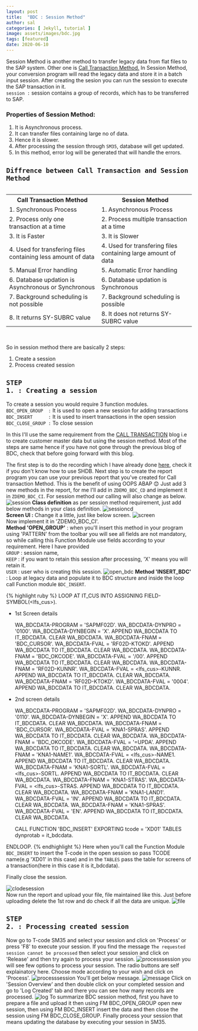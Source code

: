 ```yaml
---
layout: post
title:  "BDC : Session Method"
author: sal
categories: [ Jekyll, tutorial ]
image: assets/images/bdc.jpg
tags: [featured]
date: 2020-06-10
---
```

Session Method is another method to transfer legacy data from flat files to the SAP system. Other one is <a href="/bdc#call">Call Transaction Method.</a> In Session Method, your conversion program will read the legacy data and store it in a batch input session. After creating the sesion you can run the session to execute the SAP transaction in it.<br>
`session :` session contains a group of records, which has to be transferred to SAP.

### Properties of Session Method:
1. It is Asynchronous process.
2. It can transfer files containing large no of data.
3. Hence it is slower.
4. After processing the session through `SM35`, database will get updated.
5. In this method, error log will be generated that will handle the errors.

## `Diffrence between Call Transaction and Session Method`
<div style='display:grid;'>
<table style="width:100%">
  <tr>
    <th>Call Transaction Method</th>
    <th>Session Method</th>
  </tr>
  <tr>
    <td>1. Synchronous Process</td>
    <td>1. Asynchronous Process</td>
  </tr>
    <tr>
    <td>2. Process only one transaction at a time</td>
    <td>2. Process multiple transaction at a time</td>
  </tr>
  <tr>
    <td>3. It is Faster</td>
    <td>3. It is Slower</td>
  </tr>
  <tr>
    <td>4. Used for transfering files containing less amount of data</td>
    <td>4. Used for transfering files containing large amount of data</td>
  </tr>
  <tr>
    <td>5. Manual Error handling </td>
    <td>5. Automatic Error handling</td>
  </tr>
  <tr>
    <td>6. Database updation is Asynchronous or Synchronous</td>
    <td>6. Database updation is Synchronous</td>
  </tr>
  <tr>
    <td>7. Background scheduling is not possible</td>
    <td>7. Background scheduling is possible</td>
  </tr>
  <tr>
    <td>8. It returns SY-SUBRC value</td>
    <td>8. It does not returns SY-SUBRC value</td>
  </tr>
</table>
</div>

<br>So in session method there are basically 2 steps:
1. Create a session
2. Process created session

## <code class="highlighter-rouge">STEP 1. : Creating a session</code>

To create a session you would require 3 function modules.<br>
`BDC_OPEN_GROUP  :` It is used to open a new session for adding transactions<br>
`BDC_INSERT      :` It is used to insert transactions in the open session<br>
`BDC_CLOSE_GROUP :` To close session<br>

In this I'll use the same requirement from the <a href="/bdc#requirement">CALL TRANSACTION</a> blog i.e to create customer master data but using the session method. Most of the steps are same hence if you have not gone through the previous blog of BDC, check that before going forward with this blog.

The first step is to do the recording which I have already done <a href="/bdc#recording">here,</a> check it if you don't know how to use SHDB. 
Next step is to create the report program you can use your previous report that you've created for Call transaction Method. This is the benefit of using OOPS ABAP &#128522; Just add 3 new methods in the report, for me I'll add in `ZDEMO_BDC_CD` and implement it in `ZDEMO_BDC_CI`.
For session method our calling will also change as below.
![session](https://lh3.googleusercontent.com/pw/ACtC-3eeFuNvqzmM46G1O1FBknGXHlt0fV5I-kS3H1qtRFDdmwHYkKk9aXHLZnHU9n-MQMExMVt-k4Ak_boOzPLXRxqgFcgpYQUnhYpxxPH1V4A51oC8sC00P_PFVO7xXHwigGfVBkdC4xlRYM9w8SGq22qv=w1040-h626-no?authuser=0)
**Class definition** as per session method requirement, just add below methods in your class definition.
![sessioncd](https://lh3.googleusercontent.com/pw/ACtC-3e-Dl5NFeGEGo77fTWP88gPxawOJ47-7BcgJrVP3ZN9CkLSgB_SltT1VPXvQpfHXcUIKttinXn3H0ONzZk_caOiUAr97bIUiq_FOaeXou84ummIZMSbgfLQDIlAuf9V8zwSR9Sik1U9574LLD6mN0Zw=w561-h788-no?authuser=0)
<br><strong>Screen UI :</strong> Change it a little, just like below screen.
![screen](https://lh3.googleusercontent.com/pw/ACtC-3ev-sasnkAQh5rUNmwobhy7olMwYcAIPJtL8m2LWVexE1bkbshjxIGqslO1YiVD2mSgmW-G_ADPl9S7sNKcqC_M8Aez_Oh5kEqhyiMm_KQ5n84F1kIRJtrhaqLkxunO8BruxxmwhHSDpXyHSXpIW1K9=w1054-h626-no?authuser=0)
<br>Now implement it in 'ZDEMO_BDC_CI'.<br>
**Method 'OPEN_GROUP'** : when you'll insert this method in your program using 'PATTERN' from the toolbar you will see all fields are not mandatory, so while calling this Function Module use fields according to your requirement. 
Here I have provided 
<br><code class="highlighter-rouge">GROUP</code> : session name, 
<br><code class="highlighter-rouge">KEEP</code> : if you want to retain this session after processing, 'X' means you will retain it.
<br><code class="highlighter-rouge">USER</code> : user who is creating this session.
![open_bdc](https://lh3.googleusercontent.com/pw/ACtC-3c_7QaPwEucZjZfwSAQkxOHLnesvS89tFnFu42mA51cTejj_tjiZGzoXNvSVWvD2ZQ2r9bZ4wZRDHUzJYRAq70FkEh3xr___X69Gcfzl9npRqUpI3Q42B45LsXS96zw7YrV0eguJqMhirbHCccNch_7=w1030-h364-no?authuser=0)
**Method 'INSERT_BDC'** : Loop at legacy data and populate it to BDC structure and inside the loop call Function module `BDC_INSERT`.

<!-- <div class="highlighter-rouge"> -->
<!-- <div class="highlight"> -->
<!-- <pre class="highlight"> -->
<!-- <code> -->
{% highlight ruby %}
LOOP AT IT_CUS INTO ASSIGNING FIELD-SYMBOL(<lfs_cus>).

* 1st Screen details

    WA_BDCDATA-PROGRAM = 'SAPMF02D'. 
    WA_BDCDATA-DYNPRO = '0100'. 
    WA_BDCDATA-DYNBEGIN = 'X'. 
    APPEND WA_BDCDATA TO IT_BDCDATA. 
    CLEAR WA_BDCDATA.
    WA_BDCDATA-FNAM = 'BDC_CURSOR'. 
    WA_BDCDATA-FVAL = 'RF02D-KTOKD'. 
    APPEND WA_BDCDATA TO IT_BDCDATA. 
    CLEAR WA_BDCDATA.
    WA_BDCDATA-FNAM = 'BDC_OKCODE'.
    WA_BDCDATA-FVAL = '/00'.
    APPEND WA_BDCDATA TO IT_BDCDATA. 
    CLEAR WA_BDCDATA.
    WA_BDCDATA-FNAM = 'RF02D-KUNNR'. 
    WA_BDCDATA-FVAL = <lfs_cus>-KUNNR. 
    APPEND WA_BDCDATA TO IT_BDCDATA. 
    CLEAR WA_BDCDATA.
    WA_BDCDATA-FNAM = 'RF02D-KTOKD'. 
    WA_BDCDATA-FVAL = '0004'.
    APPEND WA_BDCDATA TO IT_BDCDATA. 
    CLEAR WA_BDCDATA.

* 2nd screen details

    WA_BDCDATA-PROGRAM = 'SAPMF02D'. 
    WA_BDCDATA-DYNPRO = '0110'.
    WA_BDCDATA-DYNBEGIN = 'X'. 
    APPEND WA_BDCDATA TO IT_BDCDATA. 
    CLEAR WA_BDCDATA.
    WA_BDCDATA-FNAM = 'BDC_CURSOR'. 
    WA_BDCDATA-FVAL = 'KNA1-SPRAS'. 
    APPEND WA_BDCDATA TO IT_BDCDATA. 
    CLEAR WA_BDCDATA.
    WA_BDCDATA-FNAM = 'BDC_OKCODE'. 
    WA_BDCDATA-FVAL = '=UPDA'. 
    APPEND WA_BDCDATA TO IT_BDCDATA.
    CLEAR WA_BDCDATA.
    WA_BDCDATA-FNAM = 'KNA1-NAME1'. 
    WA_BDCDATA-FVAL = <lfs_cus>-NAME1. 
    APPEND WA_BDCDATA TO IT_BDCDATA. 
    CLEAR WA_BDCDATA.
    WA_BDCDATA-FNAM = 'KNA1-SORTL'. 
    WA_BDCDATA-FVAL = <lfs_cus>-SORTL. 
    APPEND WA_BDCDATA TO IT_BDCDATA. 
    CLEAR WA_BDCDATA.
    WA_BDCDATA-FNAM = 'KNA1-STRAS'. 
    WA_BDCDATA-FVAL = <lfs_cus>-STRAS. 
    APPEND WA_BDCDATA TO IT_BDCDATA. 
    CLEAR WA_BDCDATA.
    WA_BDCDATA-FNAM = 'KNA1-LAND1'. 
    WA_BDCDATA-FVAL = 'IN'.
    APPEND WA_BDCDATA TO IT_BDCDATA. 
    CLEAR WA_BDCDATA.
    WA_BDCDATA-FNAM = 'KNA1-SPRAS'. 
    WA_BDCDATA-FVAL = 'EN'.
    APPEND WA_BDCDATA TO IT_BDCDATA. 
    CLEAR WA_BDCDATA.

    CALL FUNCTION 'BDC_INSERT'
        EXPORTING
            tcode     = 'XD01'
        TABLES
            dynprotab = it_bdcdata.

ENDLOOP.
{% endhighlight %}
Here when you'll call the Function Module `BDC_INSERT` to insert the T-code in the open session so pass TCODE name(e.g 'XD01' in this case) and in the `TABLES` pass the table for screens of a transaction(here in this case it is it_bdcdata).

Finally close the session.

![clodesession](https://lh3.googleusercontent.com/pw/ACtC-3cEb4duH_rrzndeaYxmCnNuPtfTzgSw6l_JAfwdP-US7vP9ZPz4pD2gTplTxRlkyKkto07n9jEP7sXsgUydKUVPXpQU36ag22SeRgyuLuC0cdVrNxMazb_NobTSfKngbRggauBWh7hQqjwLIv5R3hTd=w1032-h276-no?authuser=0)
<br>Now run the report and upload your file, file maintained like this. Just before uploading delete the 1st row and do check if all the data are unique.
![file](https://lh3.googleusercontent.com/pw/ACtC-3cZuO4jF01kva2-aUhdHYj5T1ZXKWG3TS6eJBV4LktN73yGfGwDb29EnxdR7JxTVvUa6JlZgzhcNivnxO0y1XOP4u77t2tE3laMuhORYxyl_xyfrAViP-4b9qlf2Rc7XBlo0T4edgj74NTU0BNkr90O=w570-h212-no?authuser=0)

## <code class="highlighter-rouge">STEP 2. : Processing created session</code>

Now go to T-code SM35 and select your session and click on 'Process' or press 'F8' to execute your session. If you find the message `The requested session cannot be processed` then select your session and click on 'Release' and then try again to process your session.
![processsession](https://lh3.googleusercontent.com/pw/ACtC-3fMFHQJXiq4ybngrPUEJJTAwgqtn1Xo6OXhv4y5JPC4NXWG8VH-0xlQ3q1n24Y_SOEkiC95ENqRLip3x0TmmZaiqrJMiRlZRJHXBb0kbB7cQOcQgXI4GAdjLBXZ2i7rRv5J3I14ooBOwx_tbbgl9MEv=w1440-h359-no?authuser=0)
you will see few options to process your session. The radio buttons are self explainatory here. Choose mode according to your wish and click on 'Process'.
![processsession](https://lh3.googleusercontent.com/pw/ACtC-3fOpTF3ahwwbdPjL9AsdDDVqhj2EMv2kO4DtvRecethqH2Su2COMaN_zp8Pn22HGXQod4kY1DZXG-AkPJ7SrWY51aDM1OSlbkE4-ZPVHrnxQVpIt9TTo3oGkCbV49CS9jzsT_n03VfZ5yruT8QTmOQI=w982-h482-no?authuser=0)
You'll get below message.
![message](https://lh3.googleusercontent.com/pw/ACtC-3dnF-7mKdem6J7Iwo3lynb9bZKzuWDY-tIrV68D1GAiwBsO4VQzIBeTZmiD6SsOFbzjF_-yU0zfXAZxwqYFsGg7JTve91XRt_Ekwe9cwfevk-yKOUj7jqqgxyych3pyEaXjHdMcyZa9KfqF9XjnuFVh=w870-h270-no?authuser=0)
Click on 'Session Overview' and then double click on your completed session and go to 'Log Created' tab and there you can see how many records are processed.
![log](https://lh3.googleusercontent.com/pw/ACtC-3fJ0ZmPCIaIeZI4dwmsIDPrGu-m1_2ipONvFs1MDcnVZrEz_BXSNaohbTjn6m6wrXHLPAyPDfxdod2iKjoIb-ivJhWN49KSw8GulaQnox3aqcgoJSyhCA0k8FBmUteyAyt5VBC6rQi2kjiuEodT3VOU=w1034-h468-no?authuser=0)
To summarize BDC session method, first you have to prepare a file and upload it then using FM BDC_OPEN_GROUP open new session, then using FM BDC_INSERT insert the data and then close the session using FM BDC_CLOSE_GROUP. Finally process your session that means updating the database by executing your session in SM35.